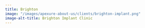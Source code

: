 ```yaml
---
title: Brighton
image: "/images/apexure-about-us/clients/brighton-implant.png"
image-alt-title: Brighton Implant Clinic
---
```


